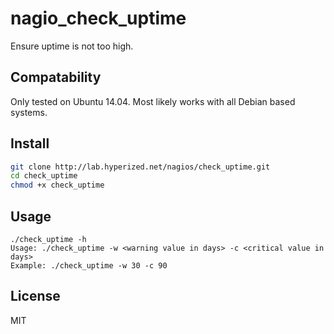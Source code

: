 # nagio_check_uptime
Ensure uptime is not too high.

## Compatability
Only tested on Ubuntu 14.04.
Most likely works with all Debian based systems.

## Install

```sh
git clone http://lab.hyperized.net/nagios/check_uptime.git
cd check_uptime
chmod +x check_uptime
```

## Usage
```
./check_uptime -h
Usage: ./check_uptime -w <warning value in days> -c <critical value in days>
Example: ./check_uptime -w 30 -c 90
```

## License
MIT
